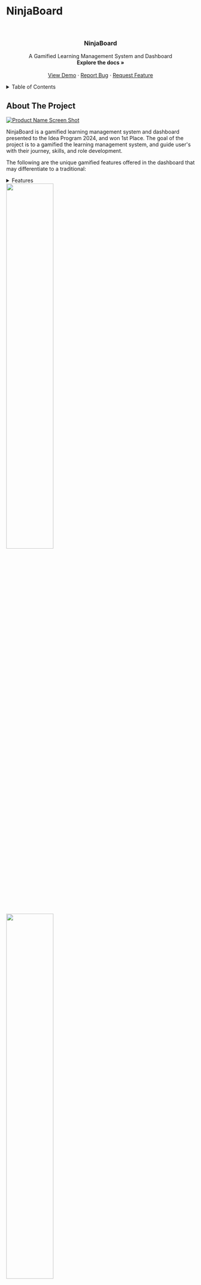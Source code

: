 ﻿<a id="readme-top"></a>

NinjaBoard
==================

<!-- PROJECT LOGO -->
<br />
<div align="center">
<h3 align="center">NinjaBoard</h3>

  <p align="center">
    A Gamified Learning Management System and Dashboard
    <br />
      <strong>Explore the docs »</strong>
    <br />
    <br />
    <a href="https://youtu.be/ZSmCFUZnvMc">View Demo</a>
    ·
    <a href="https://github.com/danrayfr/NinjaBoard/issues">Report Bug</a>
    ·
    <a href="https://github.com/danrayfr/NinjaBoard/issues">Request Feature</a>
  </p>
</div>

<!-- TABLE OF CONTENTS -->
<details>
  <summary>Table of Contents</summary>
  <ol>
    <li>
      <a href="#about-the-project">About The Project</a>
      <ul>
        <li><a href="#built-with">Built With</a></li>
      </ul>
    </li>
    <li>
      <a href="#getting-started">Getting Started</a>
      <ul>
        <li><a href="#prerequisites">Prerequisites</a></li>
        <li><a href="#installation">Installation</a></li>
      </ul>
    </li>
    <li><a href="#usage">Usage</a></li>
    <li><a href="#roadmap">Roadmap</a></li>
    <li><a href="#contributing">Contributing</a></li>
    <li><a href="#license">License</a></li>
    <li><a href="#contact">Contact</a></li>
    <li><a href="#acknowledgments">Acknowledgments</a></li>
  </ol>
</details>


<!-- ABOUT THE PROJECT -->
## About The Project

[![Product Name Screen Shot][product-screenshot]](https://www.youtube.com/watch?v=ZSmCFUZnvMc)

NinjaBoard is a gamified learning management system and dashboard presented to
the Idea Program 2024, and won 1st Place. The goal of the project is to a
gamified the learning management system, and guide user's with their journey,
skills, and role development.

The following are the unique gamified features offered in the dashboard that may differentiate to a traditional:

<details>
  <summary>Features</summary>
  <ul>
    <li><a href="#skillMapping">Skill Mapping</li>
    <li><a href="#leaderboard">Leaderboard</li>
    <li><a href="#kanban">Kanban Board</li>
    <li><a href="#seiko">Rank & Badges</li>
    <li><a href="#">Seiko Board</li>
    <li><a href="#">Trophy Rack</li>
  <ul>
</details>

<img id="#skillMapping" width="50%" src="./app/assets/images/documentations/skill-mapping.png">
<img id="#leaderboard" width="50%" src="./app/assets/images/documentations/leaderboard.png">
<img id="#kanban" width="50%" src="./app/assets/images/documentations/kanban.png">
<img id="#seiko" width="50%" src="./app/assets/images/documentations/seiko-board.png">
<img id="#skillMapping" width="50%" src="./app/assets/images/documentations/trophy-rack.png">

<p align="right">(<a href="#readme-top">back to top</a>)</p>

### Built With

* Ruby on Rails 7.1.3
* Ruby 3.3.0
* Tailwind CSS
* Stimulus JS

<p align="right">(<a href="#readme-top">back to top</a>)</p>


<!-- GETTING STARTED -->
## Getting Started

The following are the prerequisites and guides on how you can use this
project:

### Prerequisites

This project requires:

- Ruby 3.3.0, preferably managed using [rbenv] or [asdf][]
- Chromedriver for Capybara testing
- PostgreSQL must be installed and accepting connections
- [Redis][] must be installed and running on localhost with the default port

On a Mac, you can obtain all of the above packages using [Homebrew][].

If you need help setting up a Ruby development environment, check out this [Rails OS X Setup Guide](https://gorails.com/setup/macos/13-ventura), make sure you check the version of your device.

## Getting Started

To get started with the app, clone the repo and then install the needed gems:

```
$ gem install bundler -v 2.5.6
$ bundle _2.5.6_ config set --local without 'production'
$ bundle _2.5.6_ install
```

Create the database :

```
$ rails db:create
```

Next, migrate the database:

```
$ rails db:migrate

$ rails db:seed # optional
```

Finally, run the test suite to verify that everything is working correctly:

```
$ rails test
```

If the test suite passes, you'll be ready to run the app in a local server:

```
$ rails server or bin/dev
```

<p align="right">(<a href="#readme-top">back to top</a>)</p>


## Usage

You can use this project whenever you want, get the idea, and implement it to your own learning management system. I believe the features of this project has benefits and impacts to organization when use rightfully. You can copy all the code examples all you want, but leave the images, logos, brandings, etc. as those are owned by the artits, member of this project.

<p align="right">(<a href="#readme-top">back to top</a>)</p>

## License

Distributed under the MIT License.

MIT License

Copyright (c) 2024 Dan Ray Rollan

Credits to the Idea Program 2024 of SupportNinja Inc.

Permission is hereby granted, free of charge, to any person obtaining a copy
of this software and associated documentation files (the "Software"), to deal
in the Software without restriction, including without limitation the rights
to use, copy, modify, merge, publish, distribute, sublicense, and/or sell
copies of the Software, and to permit persons to whom the Software is
furnished to do so, subject to the following conditions:

The above copyright notice and this permission notice shall be included in all
copies or substantial portions of the Software.

THE SOFTWARE IS PROVIDED "AS IS", WITHOUT WARRANTY OF ANY KIND, EXPRESS OR
IMPLIED, INCLUDING BUT NOT LIMITED TO THE WARRANTIES OF MERCHANTABILITY,
FITNESS FOR A PARTICULAR PURPOSE AND NONINFRINGEMENT. IN NO EVENT SHALL THE
AUTHORS OR COPYRIGHT HOLDERS BE LIABLE FOR ANY CLAIM, DAMAGES OR OTHER
LIABILITY, WHETHER IN AN ACTION OF CONTRACT, TORT OR OTHERWISE, ARISING FROM,
OUT OF OR IN CONNECTION WITH THE SOFTWARE OR THE USE OR OTHER DEALINGS IN THE
SOFTWARE.

<p align="right">(<a href="#readme-top">back to top</a>)</p>

## Contact

Dan Ray Rollan - [@instagram/danrayfr](https://www.instagram.com/danray_fr/) - danrayrollan98@gmail.com

Github Profile: [https://github.com/danrayfr/](https://github.com/danrayfr/)

<p align="right">(<a href="#readme-top">back to top</a>)</p>

<!-- ACKNOWLEDGMENTS -->
## Acknowledgments

Many thanks to the following:

* The Idea Program 2024 of SupportNinja Inc.

<p align="right">(<a href="#readme-top">back to top</a>)</p>

<!-- MARKDOWN LINKS & IMAGES -->
[product-screenshot]: ./app/assets/images/documentations/homepage.png

